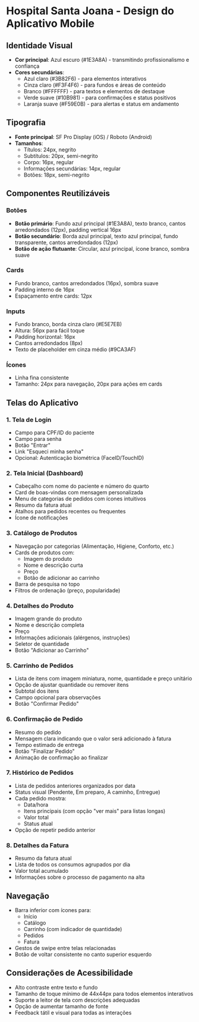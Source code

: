 # Hospital Santa Joana - Design do Aplicativo Mobile

## Identidade Visual
- **Cor principal**: Azul escuro (#1E3A8A) - transmitindo profissionalismo e confiança
- **Cores secundárias**: 
  - Azul claro (#3B82F6) - para elementos interativos
  - Cinza claro (#F3F4F6) - para fundos e áreas de conteúdo
  - Branco (#FFFFFF) - para textos e elementos de destaque
  - Verde suave (#10B981) - para confirmações e status positivos
  - Laranja suave (#F59E0B) - para alertas e status em andamento

## Tipografia
- **Fonte principal**: SF Pro Display (iOS) / Roboto (Android)
- **Tamanhos**:
  - Títulos: 24px, negrito
  - Subtítulos: 20px, semi-negrito
  - Corpo: 16px, regular
  - Informações secundárias: 14px, regular
  - Botões: 18px, semi-negrito

## Componentes Reutilizáveis

### Botões
- **Botão primário**: Fundo azul principal (#1E3A8A), texto branco, cantos arredondados (12px), padding vertical 16px
- **Botão secundário**: Borda azul principal, texto azul principal, fundo transparente, cantos arredondados (12px)
- **Botão de ação flutuante**: Circular, azul principal, ícone branco, sombra suave

### Cards
- Fundo branco, cantos arredondados (16px), sombra suave
- Padding interno de 16px
- Espaçamento entre cards: 12px

### Inputs
- Fundo branco, borda cinza claro (#E5E7EB)
- Altura: 56px para fácil toque
- Padding horizontal: 16px
- Cantos arredondados (8px)
- Texto de placeholder em cinza médio (#9CA3AF)

### Ícones
- Linha fina consistente
- Tamanho: 24px para navegação, 20px para ações em cards

## Telas do Aplicativo

### 1. Tela de Login
- Campo para CPF/ID do paciente
- Campo para senha
- Botão "Entrar"
- Link "Esqueci minha senha"
- Opcional: Autenticação biométrica (FaceID/TouchID)

### 2. Tela Inicial (Dashboard)
- Cabeçalho com nome do paciente e número do quarto
- Card de boas-vindas com mensagem personalizada
- Menu de categorias de pedidos com ícones intuitivos
- Resumo da fatura atual
- Atalhos para pedidos recentes ou frequentes
- Ícone de notificações

### 3. Catálogo de Produtos
- Navegação por categorias (Alimentação, Higiene, Conforto, etc.)
- Cards de produtos com:
  - Imagem do produto
  - Nome e descrição curta
  - Preço
  - Botão de adicionar ao carrinho
- Barra de pesquisa no topo
- Filtros de ordenação (preço, popularidade)

### 4. Detalhes do Produto
- Imagem grande do produto
- Nome e descrição completa
- Preço
- Informações adicionais (alérgenos, instruções)
- Seletor de quantidade
- Botão "Adicionar ao Carrinho"

### 5. Carrinho de Pedidos
- Lista de itens com imagem miniatura, nome, quantidade e preço unitário
- Opção de ajustar quantidade ou remover itens
- Subtotal dos itens
- Campo opcional para observações
- Botão "Confirmar Pedido"

### 6. Confirmação de Pedido
- Resumo do pedido
- Mensagem clara indicando que o valor será adicionado à fatura
- Tempo estimado de entrega
- Botão "Finalizar Pedido"
- Animação de confirmação ao finalizar

### 7. Histórico de Pedidos
- Lista de pedidos anteriores organizados por data
- Status visual (Pendente, Em preparo, A caminho, Entregue)
- Cada pedido mostra:
  - Data/hora
  - Itens principais (com opção "ver mais" para listas longas)
  - Valor total
  - Status atual
- Opção de repetir pedido anterior

### 8. Detalhes da Fatura
- Resumo da fatura atual
- Lista de todos os consumos agrupados por dia
- Valor total acumulado
- Informações sobre o processo de pagamento na alta

## Navegação
- Barra inferior com ícones para:
  - Início
  - Catálogo
  - Carrinho (com indicador de quantidade)
  - Pedidos
  - Fatura
- Gestos de swipe entre telas relacionadas
- Botão de voltar consistente no canto superior esquerdo

## Considerações de Acessibilidade
- Alto contraste entre texto e fundo
- Tamanho de toque mínimo de 44x44px para todos elementos interativos
- Suporte a leitor de tela com descrições adequadas
- Opção de aumentar tamanho de fonte
- Feedback tátil e visual para todas as interações
